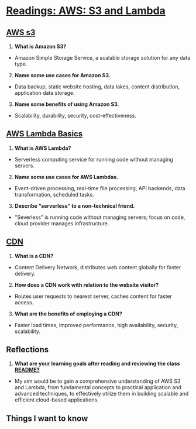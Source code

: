 # [Readings: AWS: S3 and Lambda](https://github.com/codefellows/seattle-code-javascript-401d59/tree/main/class-17)

## [AWS s3](https://aws.amazon.com/s3/)
1. **What is Amazon S3?**
* Amazon Simple Storage Service, a scalable storage solution for any data type.
2. **Name some use cases for Amazon S3.**
* Data backup, static website hosting, data lakes, content distribution, application data storage.
3. **Name some benefits of using Amazon S3.**
* Scalability, durability, security, cost-effectiveness.

## [AWS Lambda Basics](https://www.serverless.com/aws-lambda)
1. **What is AWS Lambda?** 
* Serverless computing service for running code without managing servers.
2. **Name some use cases for AWS Lambdas.**
* Event-driven processing, real-time file processing, API backends, data transformation, scheduled tasks.
3. **Describe “serverless” to a non-technical friend.**
*  "Severless" is running code without managing servers; focus on code, cloud provider manages infrastructure.

## [CDN](https://cyberhoot.com/cybrary/content-delivery-network-cdn/)
1. **What is a CDN?**
* Content Delivery Network, distributes web content globally for faster delivery.
2. **How does a CDN work with relation to the website visitor?**
* Routes user requests to nearest server, caches content for faster access.
3. **What are the benefits of employing a CDN?**
* Faster load times, improved performance, high availability, security, scalability.


## Reflections
1. **What are your learning goals after reading and reviewing the class [README?](https://codefellows.github.io/code-401-javascript-guide/curriculum/class-17/)**
*  My aim would be to gain a comprehensive understanding of AWS S3 and Lambda, from fundamental concepts to practical application and advanced techniques, to effectively utilize them in building scalable and efficient cloud-based applications.

## Things I want to know
